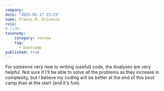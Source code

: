 ```yaml
---
company: 
date: "2025-01-17 23:23"
name: Travis M. Erickson
role: 
# link:
taxonomy:
    category: review
    tag:
      - bootcamp
published: true
---
```


For someone very new to writing (useful) code, the Analyses are very helpful. Not sure if I'll be able to solve all the problems as they increase in complexity, but I believe my coding will be better at the end of this boot camp than at the start (and it's fun).
